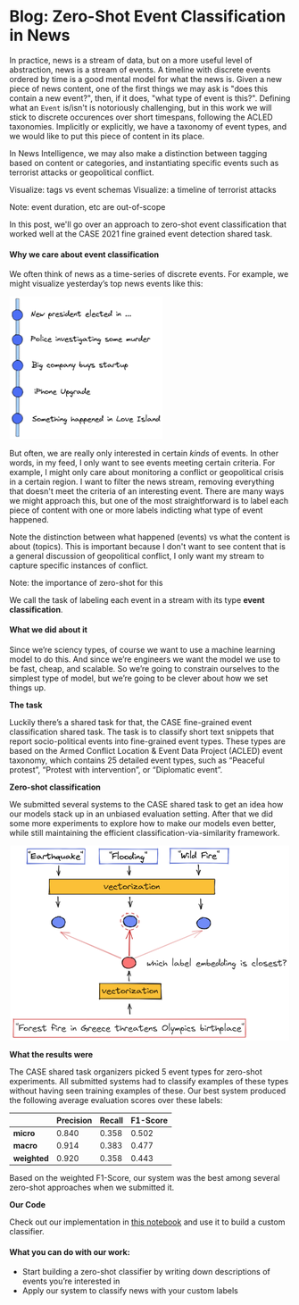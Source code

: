 # Blog: Zero-Shot Event Classification in News

In practice, news is a stream of data, but on a more useful level of abstraction, news is a stream of events. A timeline with discrete events ordered by time is a  good mental model for what the news is. Given a new piece of news content, one of the first things we may ask is "does this contain a new event?", then, if it does, "what type of event is this?". Defining what an `Event` is/isn't is notoriously challenging, but in this work we will stick to discrete occurences over short timespans, following the ACLED taxonomies. Implicitly or explicitly, we have a taxonomy of event types, and we would like to put this piece of content in its place.

In News Intelligence, we may also make a distinction between tagging based on content or categories, and instantiating specific events such as terrorist attacks or geopolitical conflict. 

Visualize: tags vs event schemas
Visualize: a timeline of terrorist attacks 

Note: event duration, etc are out-of-scope

In this post, we'll go over an approach to zero-shot event classification that worked well at the CASE 2021 fine grained event detection shared task. 


#### Why we care about event classification

We often think of news as a time-series of discrete events. For example, we might visualize yesterday’s top news events like this:

<img src="../diagrams/news-events.png" alt="drawing" width="275"/>

But often, we are really only interested in certain _kinds_ of events. In other words, in my feed, I only want to see events meeting certain criteria. For example, I might only care about monitoring a conflict or geopolitical crisis in a certain region. I want to filter the news stream, removing everything that doesn't meet the criteria of an interesting event. There are many ways we might approach this, but one of the most straightforward is to label each piece of content with one or more labels indicting what type of event happened.

Note the distinction between what happened (events) vs what the content is about (topics). This is important because I don't want to see content that is a general discussion of geopolitical conflict, I only want my stream to capture specific instances of conflict. 

Note: the importance of zero-shot for this

We call the task of labeling each event in a stream with its type **event classification**.

#### What we did about it

Since we’re sciency types, of course we want to use a machine learning model to do this. And since we’re engineers we want the model we use to be fast, cheap, and scalable. So we’re going to constrain ourselves to the simplest type of model, but we’re going to be clever about how we set things up.

**The task**

Luckily there’s a shared task for that, the CASE fine-grained event classification shared task. The task is to classify short text snippets that report socio-political events into fine-grained event types. These types are based on the Armed Conflict Location & Event Data Project (ACLED) event taxonomy, which contains 25 detailed event types, such as “Peaceful protest”, “Protest with intervention”, or “Diplomatic event”.

**Zero-shot classification**

We submitted several systems to the CASE shared task to get an idea how our models stack up in an unbiased evaluation setting. After that we did some more experiments to explore how to make our models even better, while still maintaining the efficient classification-via-similarity framework.

<div style="text-align:center"><img src="../diagrams/zero-shot-baseline.png" alt="drawing" width="500"/></div>

**What the results were**

The CASE shared task organizers picked 5 event types for zero-shot experiments. All submitted systems had to classify examples of these types without having seen training examples of these. Our best system produced the following average evaluation scores over these labels:

|          | Precision | Recall | F1-Score |
|----------|-----------|--------|-----------|
| **micro**    | 0.840     | 0.358  | 0.502     |
| **macro**    | 0.914     | 0.383  | 0.477     |
| **weighted** | 0.920     | 0.358  | 0.443     |

Based on the weighted F1-Score, our system was the best among several zero-shot approaches when we submitted it.

**Our Code**

Check out our implementation in [this notebook](../notebooks/SentenceTransformers-ZeroShot-Baseline.ipynb) and use it to build a custom classifier.

#### What you can do with our work:

* Start building a zero-shot classifier by writing down descriptions of events you’re interested in
* Apply our system to classify news with your custom labels
